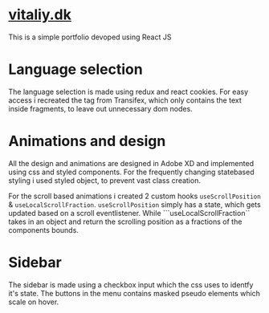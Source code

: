 # [vitaliy.dk](https://vitaliy.dk/)
This is a simple portfolio devoped using React JS

# Language selection
The language selection is made using redux and react cookies. For easy access i recreated the <T> tag from Transifex, which only contains the text inside fragments, to leave out unnecessary dom nodes.
  
# Animations and design
  All the design and animations are designed in Adobe XD and implemented using css and styled components. For the frequently changing statebased styling i used styled object, to prevent vast class creation.
  
For the scroll based animations i created 2 custom hooks ```useScrollPosition``` & ```useLocalScrollFraction```. ```useScrollPosition``` simply has a state, which gets updated based on a scroll eventlistener. While ```useLocalScrollFraction`` takes in an object and return the scrolling position as a fractions of the components bounds.
  

  # Sidebar
  The sidebar is made using a checkbox input which the css uses to identfy it's state. The buttons in the menu contains masked pseudo elements which scale on hover.
